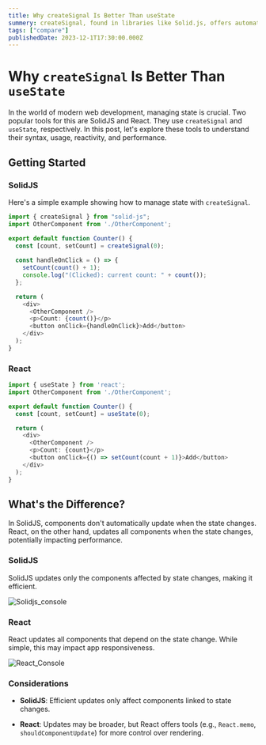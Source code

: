 ```yaml
---
title: Why createSignal Is Better Than useState
summery: createSignal, found in libraries like Solid.js, offers automatic state updates, simplifying React development. Unlike useState, it streamlines data management and enhances app performance.
tags: ["compare"]
publishedDate: 2023-12-1T17:30:00.000Z
---
```

# Why `createSignal` Is Better Than `useState`

In the world of modern web development, managing state is crucial. Two popular tools for this are SolidJS and React. They use `createSignal` and `useState`, respectively. In this post, let's explore these tools to understand their syntax, usage, reactivity, and performance.

## Getting Started

### SolidJS

Here's a simple example showing how to manage state with `createSignal`.

```typescript
import { createSignal } from "solid-js";
import OtherComponent from './OtherComponent';

export default function Counter() {
  const [count, setCount] = createSignal(0);
  
  const handleOnClick = () => {
    setCount(count() + 1);
    console.log("(Clicked): current count: " + count());
  };

  return (
    <div>
      <OtherComponent />
      <p>Count: {count()}</p>
      <button onClick={handleOnClick}>Add</button>
    </div>
  );
}
```

### React

```typescript
import { useState } from 'react';
import OtherComponent from './OtherComponent';

export default function Counter() {
  const [count, setCount] = useState(0);

  return (
    <div>
      <OtherComponent />
      <p>Count: {count}</p>
      <button onClick={() => setCount(count + 1)}>Add</button>
    </div>
  );
} 
```

## What's the Difference?

In SolidJS, components don't automatically update when the state changes. React, on the other hand, updates all components when the state changes, potentially impacting performance.

### SolidJS

SolidJS updates only the components affected by state changes, making it efficient.

![Solidjs_console](https://i.ibb.co/Kh4FZSf/Screenshot-2024-01-10-134716.png)

### React

React updates all components that depend on the state change. While simple, this may impact app responsiveness.

![React_Console](https://i.ibb.co/CMFZ7f4/Screenshot-2024-01-10-135210.png)

### Considerations

- **SolidJS**: Efficient updates only affect components linked to state changes.
  
- **React**: Updates may be broader, but React offers tools (e.g., `React.memo`, `shouldComponentUpdate`) for more control over rendering.